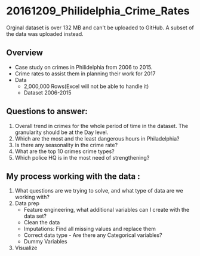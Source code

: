 # 20161209_Philidelphia_Crime_Rates
Orginal dataset is over 132 MB and can't be uploaded to GitHub. A subset of the data was uploaded instead.
## Overview 
- Case study on crimes in Philidelphia from 2006 to 2015.
- Crime rates to assist them in planning their work for 2017
- Data
  - 2,000,000 Rows(Excel will not be able to handle it)
  - Dataset 2006-2015
  
## Questions to answer:
1. Overall trend in crimes for the whole period of time in the dataset. The granularity should be at the Day level. 
2. Which are the most and the least dangerous hours in Philadelphia? 
3. Is there any seasonality in the crime rate? 
4. What are the top 10 crimes crime types? 
5. Which police HQ is in the most need of strengthening? 

## My process working with the data	:
1. What questions are we trying to solve, and what type of data are we working with?
2. Data prep
   - Feature engineering, what additional variables can I create with the data set?
   - Clean the data
   - Imputations: Find all missing values and replace them
   - Correct data type - Are there any Categorical variables?
   - Dummy Variables
3. Visualize
